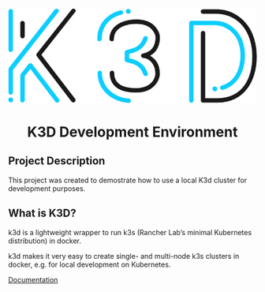<p align="center">
  <img alt="OpenCVE" src="https://raw.githubusercontent.com/pkeech/k3d-dev/main/docs/k3d-logo.png">
</p>

<h1 align="center">
K3D Development Environment
</h1>

## Project Description

This project was created to demostrate how to use a local K3d cluster for development purposes. 

## What is K3D?

k3d is a lightweight wrapper to run k3s (Rancher Lab’s minimal Kubernetes distribution) in docker.

k3d makes it very easy to create single- and multi-node k3s clusters in docker, e.g. for local development on Kubernetes.

[Documentation](https://k3d.io/)
